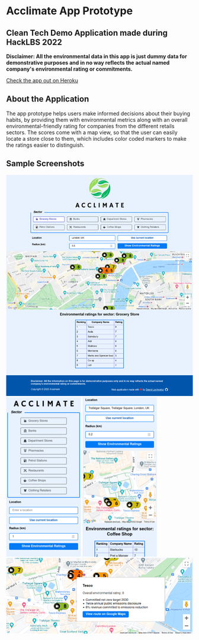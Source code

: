 # Acclimate App Prototype

## Clean Tech Demo Application made during HackLBS 2022

**Disclaimer: All the environmental data in this app is just dummy data for demonstrative purposes and in no way reflects the actual named company's environmental rating or commitments.**

[Check the app out on Heroku](https://acclimate.herokuapp.com)

## About the Application

The app prototype helps users make informed decisions about their buying habits, by providing them with environmental metrics along with an overall environmental-friendly rating for companies from the different retails sectors. The scores come with a map view, so that the user can easily locate a store close to them, which includes color coded markers to make the ratings easier to distinguish.

## Sample Screenshots

![Screenshot 1](/docs/screenshots/screenshot1.png)
<img alt="Screenshot 2" src="/docs/screenshots/screenshot2.png" width="40%">
<img alt="Screenshot 4" src="/docs/screenshots/screenshot4.png" width="40%">
![Screenshot 5](/docs/screenshots/screenshot5.png)

